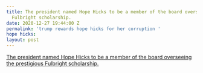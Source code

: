 ```yaml
---
title: The president named Hope Hicks to be a member of the board overseeing the prestigious
  Fulbright scholarship.
date: 2020-12-27 19:44:00 Z
permalink: 'trump rewards hope hicks for her corruption '
hope hicks: 
layout: post
---
```


[The president named Hope Hicks to be a member of the board overseeing the prestigious Fulbright scholarship.](https://www.politico.com/news/2020/12/22/trump-nominates-hicks-grenell-government-posts-449904)